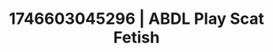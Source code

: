 ---
categories:
- Fantasy surrender
- Alt romance
- AI-generated
- Virtual lover intimacy
- Sultry laughter
- ASMR
- Cosplay
- Hands in hair
image: /assets/images/1746603045296.jpg
layout: post
seo:
  description: Featured content with artistic Scat Fetish, ABDL Play. HD images available.
  keywords: Scat Fetish, ABDL Play
  og_image: /assets/images/1746603045296.jpg
  schema_type: VisualArtwork
tags:
- '#1746603045296'
- Scat Fetish
- ABDL Play
title: 1746603045296 | ABDL Play Scat Fetish
---